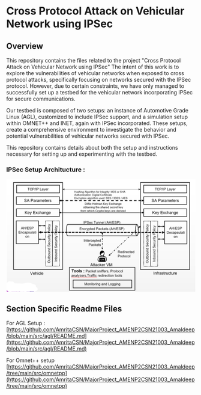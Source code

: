 
# Cross Protocol Attack on Vehicular Network using IPSec

## Overview
This repository contains the files related to the project "Cross Protocol Attack on Vehicular Network using IPSec" The intent of this work is to explore the vulnerabilities of vehicular networks when exposed to cross protocol attacks, specifically focusing on networks secured with the IPSec protocol. However, due to certain constraints, we have only managed to successfully set up a testbed for the vehicular network incorporating IPSec for secure communications.

Our testbed is composed of two setups: an instance of Automotive Grade Linux (AGL), customized to include IPSec support, and a simulation setup within OMNET++ and INET, again with IPSec incorporated. These setups, create a comprehensive environment to investigate the behavior and potential vulnerabilities of vehicular networks secured with IPSec.

This repository contains details about both the setup and instructions necessary for setting up and experimenting with the testbed.
### IPSec Setup Architucture :

![Architucture](https://github.com/AmritaCSN/MajorProject_AMENP2CSN21003_Amaldeep/blob/main/IPSec.png)
## Section Specific Readme Files

For AGL Setup : [https://github.com/AmritaCSN/MajorProject_AMENP2CSN21003_Amaldeep/blob/main/src/agl/README.md](https://github.com/AmritaCSN/MajorProject_AMENP2CSN21003_Amaldeep/blob/main/src/agl/README.md)

For Omnet++ setup [https://github.com/AmritaCSN/MajorProject_AMENP2CSN21003_Amaldeep/tree/main/src/omnetpp](https://github.com/AmritaCSN/MajorProject_AMENP2CSN21003_Amaldeep/tree/main/src/omnetpp)
